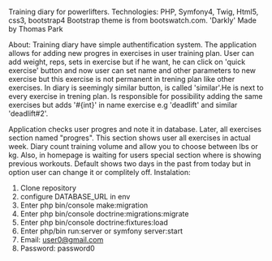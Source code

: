 Training diary for powerlifters.
Technologies: PHP, Symfony4, Twig, Html5, css3, bootstrap4
Bootstrap theme is from bootswatch.com. 'Darkly' Made by Thomas Park

About:
Training diary have simple authentification system.
The application allows for adding new progres in exercises in user training plan.
User can add weight, reps, sets in exercise but if he want, he can click on 'quick exercise' button and now user can set name and other parameters to new exercise but this exercise is not permanent in trening plan like other exercises.
In diary is seemingly similar button, is called 'similar'.He is next to every exercise in trening plan. Is responsible for possibility adding the same exercises but adds '#{int}' in name exercise e.g 'deadlift' and similar 'deadlift#2'.  

Application checks user progres and note it in database. Later, all exercises section named "progres". This section shows user all exercises in actual week.
Diary count training volume and allow you to choose between lbs or kg.
Also, in homepage is waiting for users special section where is showing previous workouts. Default shows two days in the past from today but in option user can change it or complitely off.
Instalation:
1. Clone repository
2. configure DATABASE_URL in env
3. Enter php bin/console make:migration
4. Enter php bin/console doctrine:migrations:migrate
5. Enter php bin/console doctrine:fixtures:load
6. Enter php/bin run:server or symfony server:start
7. Email: user0@gmail.com
8. Password: password0
